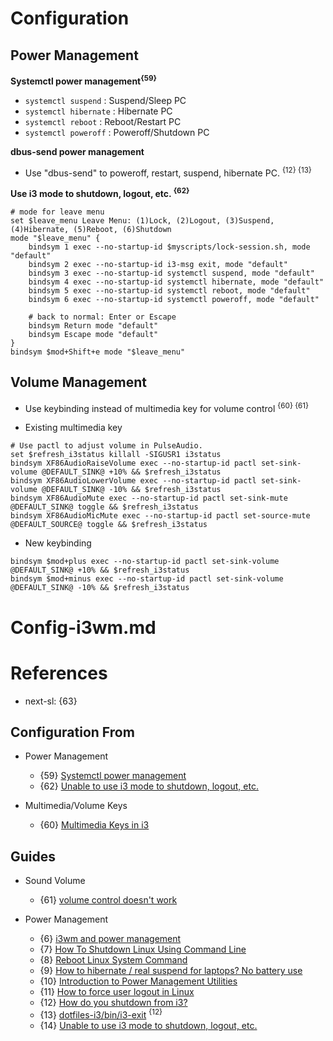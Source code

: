# Configuration

## Power Management

**Systemctl power management<sup>{59}</sup>**

* `systemctl suspend` : Suspend/Sleep PC
* `systemctl hibernate` : Hibernate PC
* `systemctl reboot` : Reboot/Restart PC
* `systemctl poweroff` : Poweroff/Shutdown PC

**dbus-send power management**

* Use "dbus-send" to poweroff, restart, suspend, hibernate PC. <sup>{12} {13}</sup>

**Use i3 mode to shutdown, logout, etc. <sup>{62}</sup>**

```shell
# mode for leave menu
set $leave_menu Leave Menu: (1)Lock, (2)Logout, (3)Suspend, (4)Hibernate, (5)Reboot, (6)Shutdown
mode "$leave_menu" {
    bindsym 1 exec --no-startup-id $myscripts/lock-session.sh, mode "default"
    bindsym 2 exec --no-startup-id i3-msg exit, mode "default"
    bindsym 3 exec --no-startup-id systemctl suspend, mode "default"
    bindsym 4 exec --no-startup-id systemctl hibernate, mode "default"
    bindsym 5 exec --no-startup-id systemctl reboot, mode "default"
    bindsym 6 exec --no-startup-id systemctl poweroff, mode "default"

    # back to normal: Enter or Escape
    bindsym Return mode "default"
    bindsym Escape mode "default"
}
bindsym $mod+Shift+e mode "$leave_menu"
```

## Volume Management

* Use keybinding instead of multimedia key for volume control <sup>{60} {61}</sup>

* Existing multimedia key
```shell
# Use pactl to adjust volume in PulseAudio.
set $refresh_i3status killall -SIGUSR1 i3status
bindsym XF86AudioRaiseVolume exec --no-startup-id pactl set-sink-volume @DEFAULT_SINK@ +10% && $refresh_i3status
bindsym XF86AudioLowerVolume exec --no-startup-id pactl set-sink-volume @DEFAULT_SINK@ -10% && $refresh_i3status
bindsym XF86AudioMute exec --no-startup-id pactl set-sink-mute @DEFAULT_SINK@ toggle && $refresh_i3status
bindsym XF86AudioMicMute exec --no-startup-id pactl set-source-mute @DEFAULT_SOURCE@ toggle && $refresh_i3status
```

* New keybinding
```shell
bindsym $mod+plus exec --no-startup-id pactl set-sink-volume @DEFAULT_SINK@ +10% && $refresh_i3status
bindsym $mod+minus exec --no-startup-id pactl set-sink-volume @DEFAULT_SINK@ -10% && $refresh_i3status
```

# Config-i3wm.md

# References

* next-sl: {63}

## Configuration From

* Power Management
  * {59} [Systemctl power management](https://github.com/Justus0405/i3wm-dotfiles/blob/main/src/config/rofi/powermenu)
  * {62} [Unable to use i3 mode to shutdown, logout, etc.](https://www.reddit.com/r/i3wm/comments/12beaao/unable_to_use_i3_mode_to_shutdown_logout_etc/)

* Multimedia/Volume Keys
  * {60} [Multimedia Keys in i3](https://bbs.archlinux.org/viewtopic.php?id=221642)

## Guides

* Sound Volume
  * {61} [volume control doesn't work](https://www.reddit.com/r/i3wm/comments/102ex7h/volume_control_doesnt_work/)

* Power Management
  * {6} [i3wm and power management](https://www.reddit.com/r/i3wm/comments/2yniv1/i3wm_and_power_management/)
  * {7} [How To Shutdown Linux Using Command Line](https://www.cyberciti.biz/faq/howto-shutdown-linux/)
  * {8} [Reboot Linux System Command](https://www.cyberciti.biz/faq/howto-reboot-linux/)
  * {9} [How to hibernate / real suspend for laptops? No battery use](https://www.antixforum.com/forums/topic/how-to-hibernate-real-suspend-for-laptops-no-battery-use/)
  * {10} [Introduction to Power Management Utilities](https://www.linuxfromscratch.org/blfs/view/11.3/general/pm-utils.html)
  * {11} [How to force user logout in Linux](https://www.simplified.guide/linux/user-force-logout)
  * {12} [How do you shutdown from i3?](https://www.reddit.com/r/i3wm/comments/7ak40z/how_do_you_shutdown_from_i3/)
  * {13} [dotfiles-i3/bin/i3-exit](https://github.com/rynnon/dotfiles-i3/blob/r-gerritpc/bin/i3-exit) <sup>{12}</sup>
  * {14} [Unable to use i3 mode to shutdown, logout, etc.](https://www.reddit.com/r/i3wm/comments/12beaao/unable_to_use_i3_mode_to_shutdown_logout_etc/)
